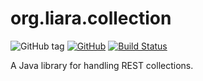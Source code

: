 # org.liara.collection

![GitHub tag](https://img.shields.io/github/tag/expressjs/express.svg)
[![GitHub](https://img.shields.io/github/license/mashape/apistatus.svg)](https://github.com/LIARALab/java-rest-collection)
[![Build Status](https://jenkins.cedric-demongivert.com/buildStatus/icon?job=org.liara.collection/java-rest-collection/master)](https://jenkins.cedric-demongivert.com/job/org.liara.collection/job/java-rest-collection/job/master/)

A Java library for handling REST collections.

